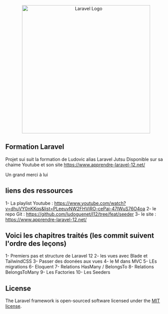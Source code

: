 <p align="center"><a href="https://laravel.com" target="_blank"><img src="https://raw.githubusercontent.com/laravel/art/master/logo-lockup/5%20SVG/2%20CMYK/1%20Full%20Color/laravel-logolockup-cmyk-red.svg" width="400" alt="Laravel Logo"></a></p>

## Formation Laravel

Projet sui suit la formation de Ludovic alias Laravel Jutsu
Disponible sur sa chaime Youtube et son site https://www.apprendre-laravel-12.net/

Un grand merci à lui

## liens des ressources

1- La playlist Youtube : https://www.youtube.com/watch?v=dhuVY0nKKqs&list=PLeeuvNW2FHViRO-cePai-47IWuS76O4oa
2- le repo Git : https://github.com/ludoguenet/l12/tree/feat/seeder
3- le site : https://www.apprendre-laravel-12.net/

## Voici les chapitres traités (les commit suivent l'ordre des leçons)

1- Premiers pas et structure de Laravel 12
2- les vues avec Blade et TailwindCSS
3- Passer des doonées aux vues
4- le M dans MVC
5- LEs migrations
6- Eloquent
7- Relations HasMany / BelongsTo
8- Relations BelongsToMany
9- Les Factories
10- Les Seeders

## License

The Laravel framework is open-sourced software licensed under the [MIT license](https://opensource.org/licenses/MIT).
